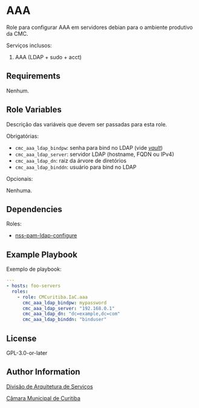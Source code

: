 # AAA

Role para configurar AAA em servidores debian para o ambiente produtivo da CMC.

Serviços inclusos:

1. AAA (LDAP + sudo + acct)

## Requirements

<!-- Any pre-requisites that may not be covered by Ansible itself or the role should be mentioned here. For instance, if the role uses the EC2 module, it may be a good idea to mention in this section that the boto package is required. -->

Nenhum.

## Role Variables

<!-- A description of the settable variables for this role should go here, including any variables that are in defaults/main.yml, vars/main.yml, and any variables that can/should be set via parameters to the role. Any variables that are read from other roles and/or the global scope (ie. hostvars, group vars, etc.) should be mentioned here as well. -->

Descrição das variáveis que devem ser passadas para esta role.

Obrigatórias:

- `cmc_aaa_ldap_bindpw`: senha para bind no LDAP (vide [_vault_](https://docs.ansible.com/ansible/latest/user_guide/vault.html))
- `cmc_aaa_ldap_server`: servidor LDAP (hostname, FQDN ou IPv4)
- `cmc_aaa_ldap_dn`: raiz da árvore de diretórios
- `cmc_aaa_ldap_binddn`: usuário para bind no LDAP

Opcionais:

Nenhuma.

## Dependencies

Roles:

<!-- A list of other roles hosted on Galaxy should go here, plus any details in regards to parameters that may need to be set for other roles, or variables that are used from other roles. -->

- [nss-pam-ldap-configure](https://galaxy.ansible.com/andrewrothstein/nss-pam-ldap-configure)

## Example Playbook

<!-- Including an example of how to use your role (for instance, with variables passed in as parameters) is always nice for users too: -->

Exemplo de playbook:

```yaml
---
- hosts: foo-servers
  roles:
    - role: CMCuritiba.IaC.aaa
      cmc_aaa_ldap_bindpw: mypassword
      cmc_aaa_ldap_server: "192.168.0.1"
      cmc_aaa_ldap_dn: "dc=example,dc=com"
      cmc_aaa_ldap_binddn: "binduser"
```

## License

GPL-3.0-or-later

## Author Information

<!-- An optional section for the role authors to include contact information, or a website (HTML is not allowed). -->

[Divisão de Arquitetura de Serviços](mailto:arquitetura-ti@cmc.pr.gov.br)

[Câmara Municipal de Curitiba](https://cmc.pr.gov.br)
